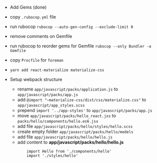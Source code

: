 - Add Gems (done)
- copy `.rubocop.yml` file
- run rubocop `rubocop --auto-gen-config --exclude-limit 0`
- remove comments on Gemfile
- run rubocop to reorder gems for Gemfile `rubocop --only Bundler -a Gemfile`
- copy `Procfile` for `foreman`
- `yarn add react-materialize materialize-css`

- Setup webpack structure
  + rename `app/javascript/packs/application.js` to `app/javascript/packs/app.js`
  + add `@import "~materialize-css/dist/css/materialize.css"` to `app/javascript/app_styles.scss`
  + prepend `import '../app-styles'` to `app/javascript/packs/app.js`  
  + move `app/javascript/packs/hello_react.jxs` to `packs/hello/components/hello.es6.jsx`
  + add file `app/javascript/packs/hello/styles/hello.scss`
  + create empty folder `app/javascript/packs/hello/models`
  + add file `app/javascript/packs/hello/hello.js`
  + add content to **app/javascript/packs/hello/hello.js**
    ```es6
        import Hello from './components/hello'        
        import './styles/hello'
    ```
